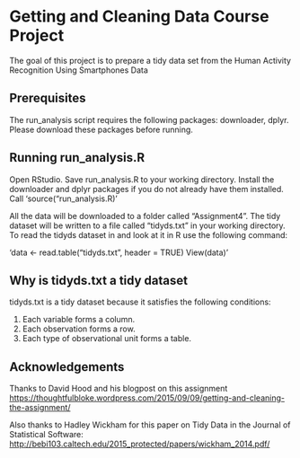 # Getting and Cleaning Data Course Project

The goal of this project is to prepare a tidy data set from the Human Activity Recognition Using Smartphones Data


## Prerequisites

The run_analysis script requires the following packages: downloader, dplyr. Please
download these packages before running.

## Running run_analysis.R 

Open RStudio. Save run_analysis.R to your working directory.
Install the downloader and dplyr packages if you do not already have them installed.
Call ‘source(“run_analysis.R)’

All the data will be downloaded to a folder called “Assignment4”. The tidy dataset will be written to a file called “tidyds.txt” in your working directory.
To read the tidyds dataset in and look at it in R use the following command:

‘data <- read.table(“tidyds.txt”, header = TRUE) 
View(data)’

## Why is tidyds.txt a tidy dataset

tidyds.txt is a tidy dataset because it satisfies the following conditions:

1. Each variable forms a column.
2. Each observation forms a row.
3. Each type of observational unit forms a table.

## Acknowledgements

Thanks to David Hood and his blogpost on this assignment
<https://thoughtfulbloke.wordpress.com/2015/09/09/getting-and-cleaning-the-assignment/>

Also thanks to Hadley Wickham for this paper on Tidy Data in the Journal of Statistical Software: <http://bebi103.caltech.edu/2015_protected/papers/wickham_2014.pdf/>




